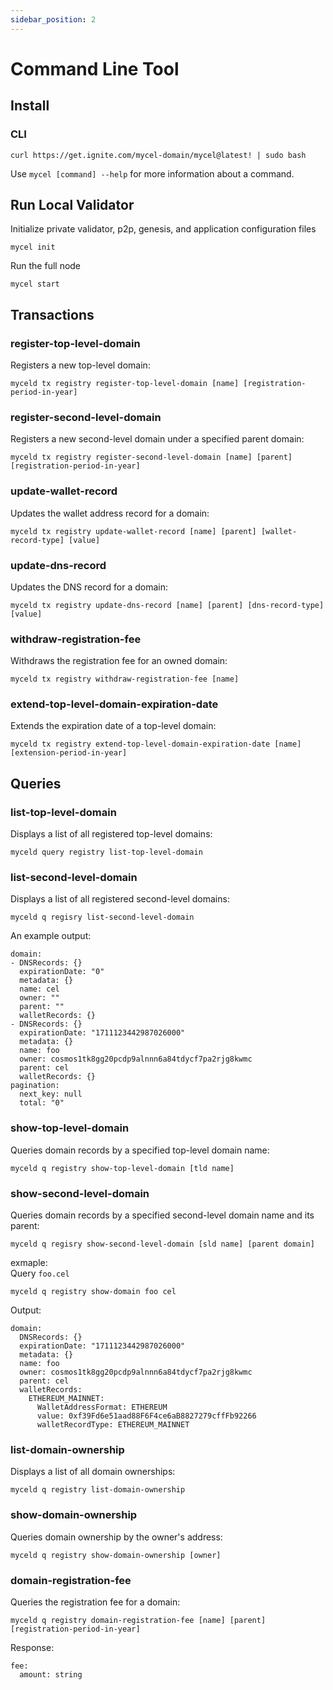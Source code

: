 ```yaml
---
sidebar_position: 2
---
```


# Command Line Tool

## Install

### CLI

```
curl https://get.ignite.com/mycel-domain/mycel@latest! | sudo bash
```

Use `mycel [command] --help` for more information about a command.

## Run Local Validator

Initialize private validator, p2p, genesis, and application configuration files

```
mycel init
```

Run the full node

```
mycel start
```

## Transactions

### register-top-level-domain

Registers a new top-level domain:

```
myceld tx registry register-top-level-domain [name] [registration-period-in-year]
```

### register-second-level-domain

Registers a new second-level domain under a specified parent domain:

```
myceld tx registry register-second-level-domain [name] [parent] [registration-period-in-year]
```

### update-wallet-record

Updates the wallet address record for a domain:

```
myceld tx registry update-wallet-record [name] [parent] [wallet-record-type] [value]
```

### update-dns-record

Updates the DNS record for a domain:

```
myceld tx registry update-dns-record [name] [parent] [dns-record-type] [value]
```

### withdraw-registration-fee

Withdraws the registration fee for an owned domain:

```
myceld tx registry withdraw-registration-fee [name]
```

### extend-top-level-domain-expiration-date

Extends the expiration date of a top-level domain:

```
myceld tx registry extend-top-level-domain-expiration-date [name] [extension-period-in-year]
```

## Queries

### list-top-level-domain

Displays a list of all registered top-level domains:

```
myceld query registry list-top-level-domain
```

### list-second-level-domain

Displays a list of all registered second-level domains:

```
myceld q regisry list-second-level-domain
```

An example output:

```
domain:
- DNSRecords: {}
  expirationDate: "0"
  metadata: {}
  name: cel
  owner: ""
  parent: ""
  walletRecords: {}
- DNSRecords: {}
  expirationDate: "1711123442987026000"
  metadata: {}
  name: foo
  owner: cosmos1tk8gg20pcdp9alnnn6a84tdycf7pa2rjg8kwmc
  parent: cel
  walletRecords: {}
pagination:
  next_key: null
  total: "0"
```

### show-top-level-domain

Queries domain records by a specified top-level domain name:

```
myceld q registry show-top-level-domain [tld name]
```

### show-second-level-domain

Queries domain records by a specified second-level domain name and its parent:

```
myceld q regisry show-second-level-domain [sld name] [parent domain]
```

exmaple:  
Query `foo.cel`

```
myceld q registry show-domain foo cel
```

Output:

```
domain:
  DNSRecords: {}
  expirationDate: "1711123442987026000"
  metadata: {}
  name: foo
  owner: cosmos1tk8gg20pcdp9alnnn6a84tdycf7pa2rjg8kwmc
  parent: cel
  walletRecords:
    ETHEREUM_MAINNET:
      WalletAddressFormat: ETHEREUM
      value: 0xf39Fd6e51aad88F6F4ce6aB8827279cffFb92266
      walletRecordType: ETHEREUM_MAINNET
```

### list-domain-ownership

Displays a list of all domain ownerships:

```
myceld q registry list-domain-ownership
```

### show-domain-ownership

Queries domain ownership by the owner's address:

```
myceld q registry show-domain-ownership [owner]
```

### domain-registration-fee

Queries the registration fee for a domain:

```
myceld q registry domain-registration-fee [name] [parent] [registration-period-in-year]
```

Response:

```
fee:
  amount: string
```
